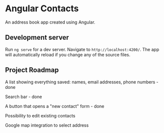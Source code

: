 # Angular Contacts

An address book app created using Angular.

## Development server

Run `ng serve` for a dev server. Navigate to `http://localhost:4200/`. The app will automatically reload if you change any of the source files.

## Project Roadmap

A list showing everything saved: names, email addresses, phone numbers - done

Search bar - done

A button that opens a "new contact" form - done

Possibility to edit existing contacts

Google map integration to select address
